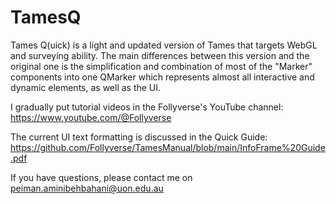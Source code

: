 # TamesQ
Tames Q(uick) is a light and updated version of Tames that targets WebGL and surveying ability. The main differences between this version and the original one is the simplification and combination of most of the "Marker" components into one QMarker which represents almost all interactive and dynamic elements, as well as the UI.

I gradually put tutorial videos in the Follyverse's YouTube channel:
https://www.youtube.com/@Follyverse

The current UI text formatting is discussed in the Quick Guide:
https://github.com/Follyverse/TamesManual/blob/main/InfoFrame%20Guide.pdf

If you have questions, please contact me on peiman.aminibehbahani@uon.edu.au
 